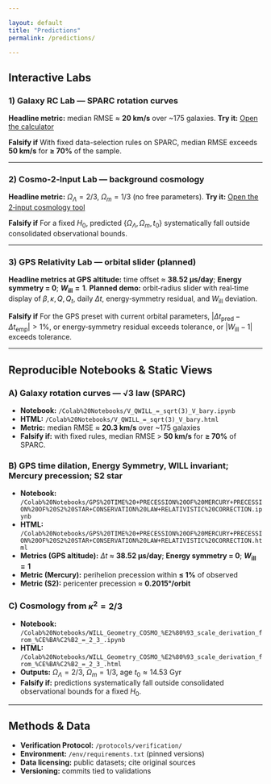 ```yaml
---

layout: default
title: "Predictions"
permalink: /predictions/

---
```


## Interactive Labs

### 1) Galaxy RC Lab — SPARC rotation curves

**Headline metric:** median RMSE ≈ **20 km/s** over \~175 galaxies.
**Try it:** [Open the calculator](https://antonrize.github.io/WILL/calculator/)

**Falsify if**
With fixed data-selection rules on SPARC, median RMSE exceeds **50 km/s** for **≥ 70%** of the sample.

---

### 2) Cosmo‑2‑Input Lab — background cosmology

**Headline metric:** $\Omega_\Lambda = 2/3$, $\Omega_m = 1/3$ (no free parameters).
**Try it:** [Open the 2‑input cosmology tool](https://antonrize.github.io/WILL/2-input-cosmology.html)

**Falsify if**
For a fixed $H_0$, predicted $\{\Omega_\Lambda,\,\Omega_m,\,t_0\}$ systematically fall outside consolidated observational bounds.

---

### 3) GPS Relativity Lab — orbital slider (planned)

**Headline metrics at GPS altitude:** time offset ≈ **38.52 μs/day**; **Energy symmetry = 0**; **$W_{\text{ill}} = 1$**.
**Planned demo:** orbit‑radius slider with real‑time display of $\beta,\kappa,Q,Q_t$, daily $\Delta t$, energy‑symmetry residual, and $W_{\text{ill}}$ deviation.

**Falsify if**
For the GPS preset with current orbital parameters, $|\Delta t_{\text{pred}} - \Delta t_{\text{emp}}| > 1\%$, or energy‑symmetry residual exceeds tolerance, or $|W_{\text{ill}}-1|$ exceeds tolerance.

---

## Reproducible Notebooks & Static Views

### A) Galaxy rotation curves — √3 law (SPARC)

* **Notebook:** `/Colab%20Notebooks/V_QWILL_=_sqrt(3)_V_bary.ipynb`
* **HTML:** `/Colab%20Notebooks/V_QWILL_=_sqrt(3)_V_bary.html`
* **Metric:** median RMSE ≈ **20.3 km/s** over \~175 galaxies
* **Falsify if:** with fixed rules, median RMSE > **50 km/s** for **≥ 70%** of SPARC.

### B) GPS time dilation, Energy Symmetry, WILL invariant; Mercury precession; S2 star

* **Notebook:** `/Colab%20Notebooks/GPS%20TIME%20+PRECESSION%20OF%20MERCURY+PRECESSION%20OF%20S2%20STAR+CONSERVATION%20LAW+RELATIVISTIC%20CORRECTION.ipynb`
* **HTML:** `/Colab%20Notebooks/GPS%20TIME%20+PRECESSION%20OF%20MERCURY+PRECESSION%20OF%20S2%20STAR+CONSERVATION%20LAW+RELATIVISTIC%20CORRECTION.html`
* **Metrics (GPS altitude):** $\Delta t$ ≈ **38.52 μs/day**; **Energy symmetry = 0**; **$W_{\text{ill}} = 1$**
* **Metric (Mercury):** perihelion precession within **≤ 1%** of observed
* **Metric (S2):** pericenter precession ≈ **0.2015°/orbit**

### C) Cosmology from $\kappa^2 = 2/3$

* **Notebook:** `/Colab%20Notebooks/WILL_Geometry_COSMO_%E2%80%93_scale_derivation_from_%CE%BA%C2%B2_=_2_3_.ipynb`
* **HTML:** `/Colab%20Notebooks/WILL_Geometry_COSMO_%E2%80%93_scale_derivation_from_%CE%BA%C2%B2_=_2_3_.html`
* **Outputs:** $\Omega_\Lambda = 2/3$, $\Omega_m = 1/3$, age $t_0 \approx 14.53$ Gyr
* **Falsify if:** predictions systematically fall outside consolidated observational bounds for a fixed $H_0$.

---

## Methods & Data

* **Verification Protocol:** `/protocols/verification/`
* **Environment:** `/env/requirements.txt` (pinned versions)
* **Data licensing:** public datasets; cite original sources
* **Versioning:** commits tied to validations
